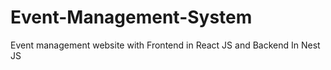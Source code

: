 # Event-Management-System
Event management website with Frontend in React JS and Backend In Nest JS
